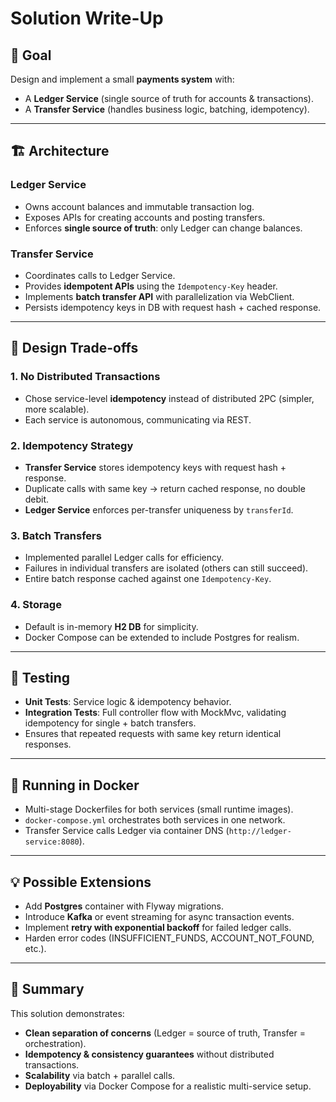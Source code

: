 
# Solution Write-Up

## 🎯 Goal
Design and implement a small **payments system** with:
- A **Ledger Service** (single source of truth for accounts & transactions).
- A **Transfer Service** (handles business logic, batching, idempotency).

---

## 🏗️ Architecture

### Ledger Service
- Owns account balances and immutable transaction log.
- Exposes APIs for creating accounts and posting transfers.
- Enforces **single source of truth**: only Ledger can change balances.

### Transfer Service
- Coordinates calls to Ledger Service.
- Provides **idempotent APIs** using the `Idempotency-Key` header.
- Implements **batch transfer API** with parallelization via WebClient.
- Persists idempotency keys in DB with request hash + cached response.

---

## 🔑 Design Trade-offs

### 1. No Distributed Transactions
- Chose service-level **idempotency** instead of distributed 2PC (simpler, more scalable).
- Each service is autonomous, communicating via REST.

### 2. Idempotency Strategy
- **Transfer Service** stores idempotency keys with request hash + response.
- Duplicate calls with same key → return cached response, no double debit.
- **Ledger Service** enforces per-transfer uniqueness by `transferId`.

### 3. Batch Transfers
- Implemented parallel Ledger calls for efficiency.
- Failures in individual transfers are isolated (others can still succeed).
- Entire batch response cached against one `Idempotency-Key`.

### 4. Storage
- Default is in-memory **H2 DB** for simplicity.
- Docker Compose can be extended to include Postgres for realism.

---

## 🧪 Testing
- **Unit Tests**: Service logic & idempotency behavior.
- **Integration Tests**: Full controller flow with MockMvc, validating idempotency for single + batch transfers.
- Ensures that repeated requests with same key return identical responses.

---

## 🚀 Running in Docker
- Multi-stage Dockerfiles for both services (small runtime images).
- `docker-compose.yml` orchestrates both services in one network.
- Transfer Service calls Ledger via container DNS (`http://ledger-service:8080`).

---

## 💡 Possible Extensions
- Add **Postgres** container with Flyway migrations.
- Introduce **Kafka** or event streaming for async transaction events.
- Implement **retry with exponential backoff** for failed ledger calls.
- Harden error codes (INSUFFICIENT_FUNDS, ACCOUNT_NOT_FOUND, etc.).

---

## 🏁 Summary
This solution demonstrates:
- **Clean separation of concerns** (Ledger = source of truth, Transfer = orchestration).
- **Idempotency & consistency guarantees** without distributed transactions.
- **Scalability** via batch + parallel calls.
- **Deployability** via Docker Compose for a realistic multi-service setup.
